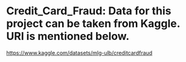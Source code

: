 # Credit_Card_Fraud: Data for this project can be taken from Kaggle. URl is mentioned below.

https://www.kaggle.com/datasets/mlg-ulb/creditcardfraud
